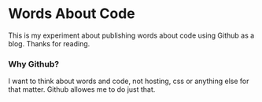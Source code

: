 # Words About Code

This is my experiment about publishing words about code using Github as
a blog. Thanks for reading.

### Why Github?

I want to think about words and code, not hosting, css or anything else
for that matter. Github allowes me to do just that.
